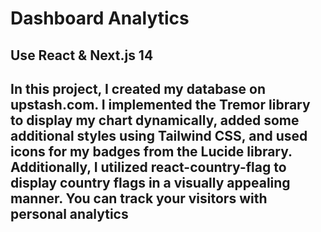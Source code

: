 # Dashboard Analytics

## Use React & Next.js 14

## In this project, I created my database on upstash.com. I implemented the Tremor library to display my chart dynamically, added some additional styles using Tailwind CSS, and used icons for my badges from the Lucide library. Additionally, I utilized react-country-flag to display country flags in a visually appealing manner. You can track your visitors with personal analytics
